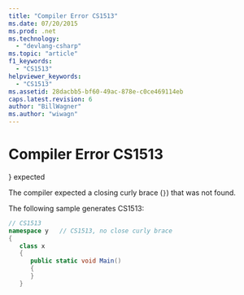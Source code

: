 ```yaml
---
title: "Compiler Error CS1513"
ms.date: 07/20/2015
ms.prod: .net
ms.technology: 
  - "devlang-csharp"
ms.topic: "article"
f1_keywords: 
  - "CS1513"
helpviewer_keywords: 
  - "CS1513"
ms.assetid: 28dacbb5-bf60-49ac-878e-c0ce469114eb
caps.latest.revision: 6
author: "BillWagner"
ms.author: "wiwagn"
---
```

# Compiler Error CS1513
} expected  
  
 The compiler expected a closing curly brace (`}`) that was not found.  
  
 The following sample generates CS1513:  
  
```csharp  
// CS1513  
namespace y   // CS1513, no close curly brace  
{  
   class x  
   {  
      public static void Main()  
      {  
      }  
   }  
```
